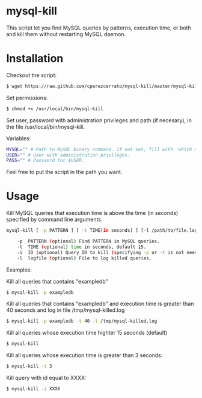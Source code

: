 mysql-kill
==========

This script let you find MySQL queries by patterns, execution time, or both  and kill them without restarting MySQL daemon.

Installation
============

Checkout the script:

```bash
$ wget https://raw.github.com/cperezcerrato/mysql-kill/master/mysql-kill /usr/local/bin/
```

Set permissions:
```bash
$ chmod +x /usr/local/bin/mysql-kill
```
Set user, password with administration privileges and path (if necesary), in the file /usr/local/bin/mysql-kill.

Variables:
```bash
MYSQL="" # Path to MySQL binary command. If not set, fill with 'which mysql'
USER="" # User with administration privileges.
PASS="" # Password for $USER.
```
Feel free to put the script in the path you want.

Usage
=====

Kill MySQL queries that execution time is above the time (in seconds) specified by command line arguments.

```bash    
mysql-kill [ -p PATTERN ] [ -t TIME(in seconds) ] [-l /path/to/file.log ].

    -p  PATTERN (optional) Find PATTERN in MySQL queries.
    -t  TIME (optional) time in seconds, default 15.
    -i  ID (optional) Query ID to kill (specifying -p or -t is not needed using this).
    -l  logfile (optional) File to log killed queries.
```
Examples:

Kill all queries that contains "exampledb"
```bash
$ mysql-kill -p exampledb
```

Kill all queries that contains "exampledb" and execution time is greater than 40 seconds and log in file /tmp/mysql-killed.log
```bash
$ mysql-kill -p exampledb -t 40 -l /tmp/mysql-killed.log
```

Kill all queries whose execution time highter 15 seconds (default)
```bash
$ mysql-kill
```
Kill all queries whose execution time is greater than 3 seconds:
```bash
$ mysql-kill -t 3
```

Kill query with id equal to XXXX:
```bash
$ mysql-kill -i XXXX
```
